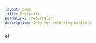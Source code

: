```yaml
---
layout: page
title: Referrals
permalink: /referrals/
description: Info for referring dentists
---
```

ef
